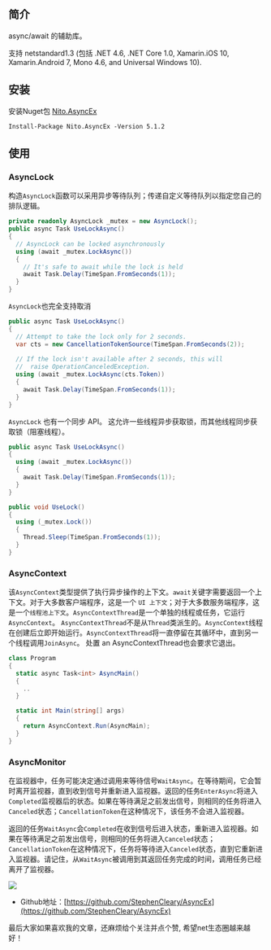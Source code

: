 ## 简介

async/await 的辅助库。

支持 netstandard1.3 (包括 .NET 4.6, .NET Core 1.0, Xamarin.iOS 10, Xamarin.Android 7, Mono 4.6, and Universal Windows 10).

## 安装

安装Nuget包 [Nito.AsyncEx](http://www.nuget.org/packages/Nito.AsyncEx)

```shell
Install-Package Nito.AsyncEx -Version 5.1.2
```

## 使用

### AsyncLock

构造`AsyncLock`函数可以采用异步等待队列；传递自定义等待队列以指定您自己的排队逻辑。

```C#
private readonly AsyncLock _mutex = new AsyncLock();
public async Task UseLockAsync()
{
  // AsyncLock can be locked asynchronously
  using (await _mutex.LockAsync())
  {
    // It's safe to await while the lock is held
    await Task.Delay(TimeSpan.FromSeconds(1));
  }
}
```

`AsyncLock`也完全支持取消

```C#
public async Task UseLockAsync()
{
  // Attempt to take the lock only for 2 seconds.
  var cts = new CancellationTokenSource(TimeSpan.FromSeconds(2));
  
  // If the lock isn't available after 2 seconds, this will
  //  raise OperationCanceledException.
  using (await _mutex.LockAsync(cts.Token))
  {
    await Task.Delay(TimeSpan.FromSeconds(1));
  }
}
```

`AsyncLock` 也有一个同步 API。 这允许一些线程异步获取锁，而其他线程同步获取锁（阻塞线程）。

```C#
public async Task UseLockAsync()
{
  using (await _mutex.LockAsync())
  {
    await Task.Delay(TimeSpan.FromSeconds(1));
  }
}

public void UseLock()
{
  using (_mutex.Lock())
  {
    Thread.Sleep(TimeSpan.FromSeconds(1));
  }
}
```

### AsyncContext

该`AsyncContext`类型提供了执行异步操作的上下文。`await`关键字需要返回一个上下文。对于大多数客户端程序，这是一个 `UI 上下文`；对于大多数服务端程序，这是一个`线程池上下文`。`AsyncContextThread`是一个单独的线程或任务，它运行`AsyncContext`。 `AsyncContextThread`不是从`Thread`类派生的。`AsyncContext`线程在创建后立即开始运行。`AsyncContextThread`将一直停留在其循环中，直到另一个线程调用`JoinAsync`。 处置 an AsyncContextThread也会要求它退出。

```C#
class Program
{
  static async Task<int> AsyncMain()
  {
    ..
  }

  static int Main(string[] args)
  {
    return AsyncContext.Run(AsyncMain);
  }
}
```

### AsyncMonitor

在监视器中，任务可能决定通过调用来等待信号`WaitAsync`。在等待期间，它会暂时离开监视器，直到收到信号并重新进入监视器。返回的任务`EnterAsync`将进入`Completed`监视器后的状态。如果在等待满足之前发出信号，则相同的任务将进入`Canceled`状态；`CancellationToken`在这种情况下，该任务不会进入监视器。

返回的任务`WaitAsync`会`Completed`在收到信号后进入状态，重新进入监视器。如果在等待满足之前发出信号，则相同的任务将进入`Canceled`状态；`CancellationToken`在这种情况下，任务将等待进入`Canceled`状态，直到它重新进入监视器。请记住，从`WaitAsync`被调用到其返回任务完成的时间，调用任务已经离开了监视器。

![](https://img1.dotnet9.com/2022/07/1001.png)

- Github地址：[https://github.com/StephenCleary/AsyncEx](https://github.com/StephenCleary/AsyncEx)

最后大家如果喜欢我的文章，还麻烦给个关注并点个赞, 希望net生态圈越来越好！